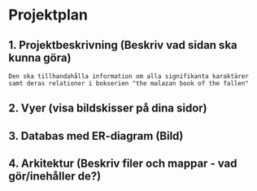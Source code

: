 # Projektplan

## 1. Projektbeskrivning (Beskriv vad sidan ska kunna göra)
    Den ska tillhandahålla information om alla signifikanta karaktärer samt deras relationer i bokserien "the malazan book of the fallen"
## 2. Vyer (visa bildskisser på dina sidor)
## 3. Databas med ER-diagram (Bild)
## 4. Arkitektur (Beskriv filer och mappar - vad gör/inehåller de?)
